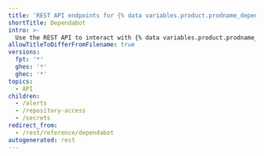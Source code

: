```yaml
---
title: 'REST API endpoints for {% data variables.product.prodname_dependabot %}'
shortTitle: Dependabot
intro: >-
  Use the REST API to interact with {% data variables.product.prodname_dependabot_alerts %} and secrets for an organization or repository.
allowTitleToDifferFromFilename: true
versions:
  fpt: '*'
  ghes: '*'
  ghec: '*'
topics:
  - API
children:
  - /alerts
  - /repository-access
  - /secrets
redirect_from:
  - /rest/reference/dependabot
autogenerated: rest
---
```




<!-- Content after this section is automatically generated -->
